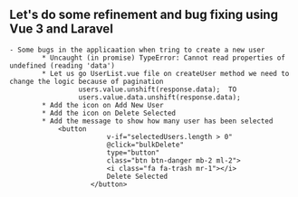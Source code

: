 ## Let's do some refinement and bug fixing using Vue 3 and Laravel
    - Some bugs in the applicaation when tring to create a new user
            * Uncaught (in promise) TypeError: Cannot read properties of undefined (reading 'data')
            * Let us go UserList.vue file on createUser method we need to change the logic because of pagination
                     users.value.unshift(response.data);  TO
                     users.value.data.unshift(response.data); 
            * Add the icon on Add New User
            * Add the icon on Delete Selected
            * Add the message to show how many user has been selected
                <button
                            v-if="selectedUsers.length > 0"
                            @click="bulkDelete"
                            type="button"
                            class="btn btn-danger mb-2 ml-2">
                            <i class="fa fa-trash mr-1"></i>
                            Delete Selected
                        </button>
        
